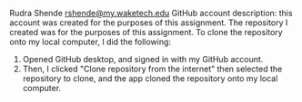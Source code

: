 Rudra Shende
rshende@my.waketech.edu
GitHub account description: this account was created for the purposes of this assignment.
The repository I created was for the purposes of this assignment.
To clone the repository onto my local computer, I did the following:
1. Opened GitHub desktop, and signed in with my GitHub account.
2. Then, I clicked "Clone repository from the internet" then selected the repository to clone, and the app cloned the repository onto my local computer.
